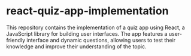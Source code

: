 # react-quiz-app-implementation
This repository contains the implementation of a quiz app using React, a JavaScript library for building user interfaces. The app features a user-friendly interface and dynamic questions, allowing users to test their knowledge and improve their understanding of the topic.
